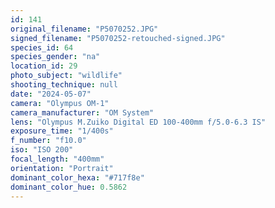 ```yaml
---
id: 141
original_filename: "P5070252.JPG"
signed_filename: "P5070252-retouched-signed.JPG"
species_id: 64
species_gender: "na"
location_id: 29
photo_subject: "wildlife"
shooting_technique: null
date: "2024-05-07"
camera: "Olympus OM-1"
camera_manufacturer: "OM System"
lens: "Olympus M.Zuiko Digital ED 100-400mm f/5.0-6.3 IS"
exposure_time: "1/400s"
f_number: "f10.0"
iso: "ISO 200"
focal_length: "400mm"
orientation: "Portrait"
dominant_color_hexa: "#717f8e"
dominant_color_hue: 0.5862
---
```

